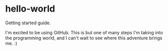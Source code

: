 # hello-world
Getting started guide. 

I'm excited to be using GitHub. This is but one of many steps I'm taking into the programming world, and I can't wait to see
where this adventure brings me. :)
